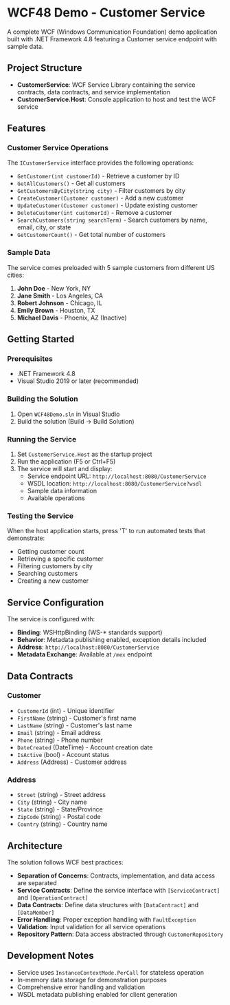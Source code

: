 # WCF48 Demo - Customer Service

A complete WCF (Windows Communication Foundation) demo application built with .NET Framework 4.8 featuring a Customer service endpoint with sample data.

## Project Structure

- **CustomerService**: WCF Service Library containing the service contracts, data contracts, and service implementation
- **CustomerService.Host**: Console application to host and test the WCF service

## Features

### Customer Service Operations

The `ICustomerService` interface provides the following operations:

- `GetCustomer(int customerId)` - Retrieve a customer by ID
- `GetAllCustomers()` - Get all customers  
- `GetCustomersByCity(string city)` - Filter customers by city
- `CreateCustomer(Customer customer)` - Add a new customer
- `UpdateCustomer(Customer customer)` - Update existing customer
- `DeleteCustomer(int customerId)` - Remove a customer
- `SearchCustomers(string searchTerm)` - Search customers by name, email, city, or state
- `GetCustomerCount()` - Get total number of customers

### Sample Data

The service comes preloaded with 5 sample customers from different US cities:

1. **John Doe** - New York, NY
2. **Jane Smith** - Los Angeles, CA  
3. **Robert Johnson** - Chicago, IL
4. **Emily Brown** - Houston, TX
5. **Michael Davis** - Phoenix, AZ (Inactive)

## Getting Started

### Prerequisites

- .NET Framework 4.8
- Visual Studio 2019 or later (recommended)

### Building the Solution

1. Open `WCF48Demo.sln` in Visual Studio
2. Build the solution (Build → Build Solution)

### Running the Service

1. Set `CustomerService.Host` as the startup project
2. Run the application (F5 or Ctrl+F5)
3. The service will start and display:
   - Service endpoint URL: `http://localhost:8080/CustomerService`
   - WSDL location: `http://localhost:8080/CustomerService?wsdl`
   - Sample data information
   - Available operations

### Testing the Service

When the host application starts, press 'T' to run automated tests that demonstrate:

- Getting customer count
- Retrieving a specific customer
- Filtering customers by city
- Searching customers
- Creating a new customer

## Service Configuration

The service is configured with:

- **Binding**: WSHttpBinding (WS-* standards support)
- **Behavior**: Metadata publishing enabled, exception details included
- **Address**: `http://localhost:8080/CustomerService`
- **Metadata Exchange**: Available at `/mex` endpoint

## Data Contracts

### Customer
- `CustomerId` (int) - Unique identifier
- `FirstName` (string) - Customer's first name
- `LastName` (string) - Customer's last name  
- `Email` (string) - Email address
- `Phone` (string) - Phone number
- `DateCreated` (DateTime) - Account creation date
- `IsActive` (bool) - Account status
- `Address` (Address) - Customer address

### Address
- `Street` (string) - Street address
- `City` (string) - City name
- `State` (string) - State/Province
- `ZipCode` (string) - Postal code
- `Country` (string) - Country name

## Architecture

The solution follows WCF best practices:

- **Separation of Concerns**: Contracts, implementation, and data access are separated
- **Service Contracts**: Define the service interface with `[ServiceContract]` and `[OperationContract]`
- **Data Contracts**: Define data structures with `[DataContract]` and `[DataMember]`
- **Error Handling**: Proper exception handling with `FaultException`
- **Validation**: Input validation for all service operations
- **Repository Pattern**: Data access abstracted through `CustomerRepository`

## Development Notes

- Service uses `InstanceContextMode.PerCall` for stateless operation
- In-memory data storage for demonstration purposes
- Comprehensive error handling and validation
- WSDL metadata publishing enabled for client generation